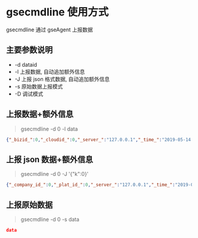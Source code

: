 # gsecmdline 使用方式

gsecmdline 通过 gseAgent 上报数据



## 主要参数说明

* -d dataid
* -l 上报数据, 自动追加额外信息
* -J 上报 json 格式数据, 自动追加额外信息
* -s 原始数据上报模式
* -D 调试模式

## 上报数据+额外信息

> gsecmdline -d 0 -l data

```json
{"_bizid_":0,"_cloudid_":0,"_server_":"127.0.0.1","_time_":"2019-05-14 21:37:55","_utctime_":"2019-05-14 13:37:55","_value_":["data"]}
```

## 上报 json 数据+额外信息

> gsecmdline -d 0 -J '{"k":0}'

```json
{"_company_id_":0,"_plat_id_":0,"_server_":"127.0.0.1","_time_":"2019-05-14 21:38:46","_utctime_":"2019-05-14 13:38:46","k":0}
```

## 上报原始数据

> gsecmdline -d 0 -s data

```json
data
```



